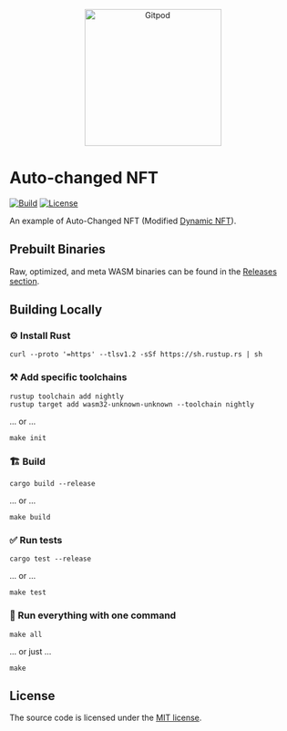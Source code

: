 <p align="center">
  <a href="https://gitpod.io/#https://github.com/gear-dapps/auto-changed-nft" target="_blank">
    <img src="https://gitpod.io/button/open-in-gitpod.svg" width="240" alt="Gitpod">
  </a>
</p>

# Auto-changed NFT

[![Build][build_badge]][build_href]
[![License][lic_badge]][lic_href]

[build_badge]: https://github.com/gear-dapps/auto-changed-nft/workflows/Build/badge.svg
[build_href]: https://github.com/gear-dapps/auto-changed-nft/actions/workflows/build.yml

[lic_badge]: https://img.shields.io/badge/License-MIT-success
[lic_href]: https://github.com/gear-dapps/auto-changed-nft/blob/master/LICENSE


An example of Auto-Changed NFT (Modified [Dynamic NFT](https://github.com/gear-dapps/dynamic-nft)).

## Prebuilt Binaries

Raw, optimized, and meta WASM binaries can be found in the [Releases section](https://github.com/gear-dapps/auto-changed-nft/releases).

## Building Locally

### ⚙️ Install Rust

```shell
curl --proto '=https' --tlsv1.2 -sSf https://sh.rustup.rs | sh
```

### ⚒️ Add specific toolchains

```shell
rustup toolchain add nightly
rustup target add wasm32-unknown-unknown --toolchain nightly
```

... or ...

```shell
make init
```

### 🏗️ Build

```shell
cargo build --release
```

... or ...

```shell
make build
```

### ✅ Run tests

```shell
cargo test --release
```

... or ...

```shell
make test
```

### 🚀 Run everything with one command

```shell
make all
```

... or just ...

```shell
make
```

## License

The source code is licensed under the [MIT license](LICENSE).
